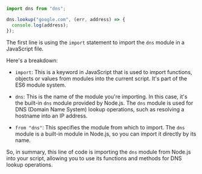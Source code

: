 ```javascript
import dns from "dns";

dns.lookup("google.com", (err, address) => {
  console.log(address);
});
```

The first line is using the `import` statement to import the `dns` module in a JavaScript file.

Here's a breakdown:

- `import`: This is a keyword in JavaScript that is used to import functions, objects or values from modules into the current script. It's part of the ES6 module system.

- `dns`: This is the name of the module you're importing. In this case, it's the built-in `dns` module provided by Node.js. The `dns` module is used for DNS (Domain Name System) lookup operations, such as resolving a hostname into an IP address.

- `from "dns"`: This specifies the module from which to import. The `dns` module is a built-in module in Node.js, so you can import it directly by its name.

So, in summary, this line of code is importing the `dns` module from Node.js into your script, allowing you to use its functions and methods for DNS lookup operations.
